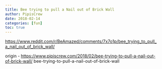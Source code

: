 ```yaml
---
title: Bee trying to pull a Nail out of Brick Wall
author: PipisCrew
date: 2018-02-14
categories: [fun]
toc: true
---
```


https://www.reddit.com/r/BeAmazed/comments/7x7o1p/bee_trying_to_pull_a_nail_out_of_brick_wall/

origin - https://www.pipiscrew.com/2018/02/bee-trying-to-pull-a-nail-out-of-brick-wall/ bee-trying-to-pull-a-nail-out-of-brick-wall